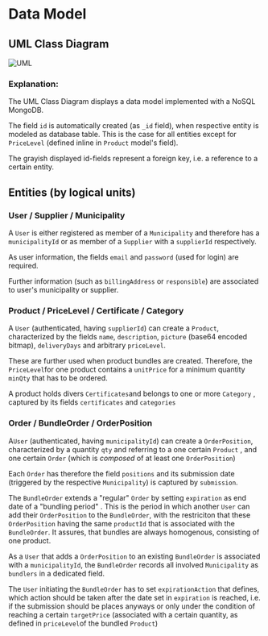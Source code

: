 # Data Model

## UML Class Diagram



![UML](../Fairbundled_UML.png)



### Explanation:

The UML Class Diagram displays a data model implemented with a NoSQL MongoDB.

The field `id` is automatically created (as `_id` field), when respective entity is modeled as database table. This is the case for all entities except for `PriceLevel`  (defined inline in `Product` model's field).

The grayish displayed id-fields represent a foreign key, i.e. a reference to a certain entity.



## Entities (by logical units)

### User / Supplier / Municipality

A `User` is either registered as member of a `Municipality` and therefore has a `municipalityId` or as member of a `Supplier` with a `supplierId` respectively. 

As user information, the fields `email` and `password` (used for login) are required.

Further information (such as `billingAddress` or `responsible`) are associated to user's municipality or supplier.



### Product / PriceLevel / Certificate / Category

A `User` (authenticated, having `supplierId`) can create a `Product`, characterized by the fields `name`, `description`,  `picture` (base64 encoded bitmap), `deliveryDays` and arbitrary `priceLevel`. 

These are further used when product bundles are created. Therefore, the `PriceLevel`for one product contains a `unitPrice` for a minimum quantity `minQty` that has to be ordered.

A product holds divers `Certificates`and belongs to one or more `Category` , captured by its fields `certificates` and `categories`



### Order / BundleOrder / OrderPosition

A`User` (authenticated, having `municipalityId`) can create a `OrderPosition`, characterized by a quantity `qty` and referring to a one certain `Product` , and one certain `Order` (which is *composed* of at least one `OrderPosition`)

Each `Order` has therefore the field `positions` and its submission date (triggered by the respective `Municipality`) is captured by `submission`.

The `BundleOrder` extends a "regular" `Order` by setting `expiration` as end date of a "bundling period" . This is the period in which another `User` can add their `OrderPosition` to the `BundleOrder`, with the restriciton that these `OrderPosition` having the same `productId` that is associated with the `BundleOrder`. It assures, that bundles are always homogenous, consisting of one product.  

As a `User` that adds a `OrderPosition` to an existing  `BundleOrder` is associated with a `municipalityId`, the  `BundleOrder` records all involved `Municipality` as `bundlers` in a dedicated field. 

The `User` initiating the `BundleOrder` has to set `expirationAction` that defines, which action should be taken after the date set in `expiration` is reached, i.e. if the submission should be places anyways or only under the condition of reaching a certain `targetPrice` (associated with a certain quantity, as defined in `priceLevel`of the bundled `Product`)
